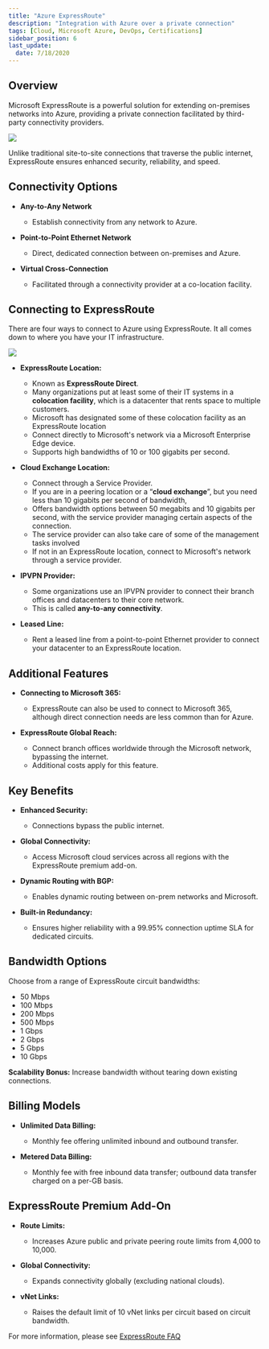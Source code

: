 ```yaml
---
title: "Azure ExpressRoute"
description: "Integration with Azure over a private connection"
tags: [Cloud, Microsoft Azure, DevOps, Certifications]
sidebar_position: 6
last_update:
  date: 7/18/2020
---
```




## Overview

Microsoft ExpressRoute is a powerful solution for extending on-premises networks into Azure, providing a private connection facilitated by third-party connectivity providers. 

![](/img/docs/azure-expressroute-with-border.png)

Unlike traditional site-to-site connections that traverse the public internet, ExpressRoute ensures enhanced security, reliability, and speed.

## Connectivity Options

- **Any-to-Any Network**
  - Establish connectivity from any network to Azure.

- **Point-to-Point Ethernet Network**
  - Direct, dedicated connection between on-premises and Azure.

- **Virtual Cross-Connection**
  - Facilitated through a connectivity provider at a co-location facility.

## Connecting to ExpressRoute 

There are four ways to connect to Azure using ExpressRoute. It all comes down to where you have your IT infrastructure.

![](/img/docs/azure-express-route-connection-options.png)

- **ExpressRoute Location:** 

  - Known as **ExpressRoute Direct**.
  - Many organizations put at least some of their IT systems in a **colocation facility**, which is a datacenter that rents space to multiple customers.
  - Microsoft has designated some of these colocation facility as an ExpressRoute location
  - Connect directly to Microsoft's network via a Microsoft Enterprise Edge device.
  - Supports high bandwidths of 10 or 100 gigabits per second.

- **Cloud Exchange Location:**  

  - Connect through a Service Provider.
  - If you are in a peering location or a “**cloud exchange**”, but you need less than 10 gigabits per second of bandwidth,
  - Offers bandwidth options between 50 megabits and 10 gigabits per second, with the service provider managing certain aspects of the connection.
  - The service provider can also take care of some of the management tasks involved
  - If not in an ExpressRoute location, connect to Microsoft's network through a service provider. 

- **IPVPN Provider:**  
  - Some organizations use an IPVPN provider to connect their branch offices and datacenters to their core network. 
  - This is called **any-to-any connectivity**.

- **Leased Line:**

  - Rent a leased line from a point-to-point Ethernet provider to connect your datacenter to an ExpressRoute location.

## Additional Features

- **Connecting to Microsoft 365:** 

  - ExpressRoute can also be used to connect to Microsoft 365, although direct connection needs are less common than for Azure.

- **ExpressRoute Global Reach:** 

  - Connect branch offices worldwide through the Microsoft network, bypassing the internet. 
  - Additional costs apply for this feature.


## Key Benefits

- **Enhanced Security:**
  - Connections bypass the public internet.

- **Global Connectivity:**
  - Access Microsoft cloud services across all regions with the ExpressRoute premium add-on.

- **Dynamic Routing with BGP:**
  - Enables dynamic routing between on-prem networks and Microsoft.

- **Built-in Redundancy:**
  - Ensures higher reliability with a 99.95% connection uptime SLA for dedicated circuits.

## Bandwidth Options

Choose from a range of ExpressRoute circuit bandwidths:

- 50 Mbps
- 100 Mbps
- 200 Mbps
- 500 Mbps
- 1 Gbps
- 2 Gbps
- 5 Gbps
- 10 Gbps

**Scalability Bonus:** Increase bandwidth without tearing down existing connections.

## Billing Models

- **Unlimited Data Billing:**
   - Monthly fee offering unlimited inbound and outbound transfer.

- **Metered Data Billing:**
   - Monthly fee with free inbound data transfer; outbound data transfer charged on a per-GB basis.

## ExpressRoute Premium Add-On

- **Route Limits:**
  - Increases Azure public and private peering route limits from 4,000 to 10,000.

- **Global Connectivity:**
  - Expands connectivity globally (excluding national clouds).

- **vNet Links:**
  - Raises the default limit of 10 vNet links per circuit based on circuit bandwidth.

For more information, please see [ExpressRoute FAQ](https://docs.microsoft.com/en-us/azure/expressroute/expressroute-faqs)

  
